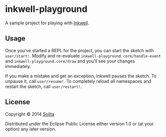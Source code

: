 # inkwell-playground

A sample project for playing with [Inkwell](https://github.com/solita/inkwell).

## Usage

Once you've started a REPL for the project, you can start the sketch with
`user/start!`. Modify and re-evaluate `inkwell-playground.core/handle-event`
and `inkwell-playground.core/draw` and you'll see your changes immediately.

If you make a mistake and get an exception, Inkwell pauses the sketch. To
unpause it, call `user/resume!`. To completely reload all namespaces and
restart the sketch, call `user/restart!`.

## License

Copyright © 2014 [Solita](http://www.solita.fi)

Distributed under the Eclipse Public License either version 1.0 or (at your
option) any later version.
